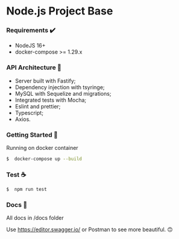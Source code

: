 # Node.js Project Base

### Requirements ✔️
- NodeJS 16+
- docker-compose >= 1.29.x

### API Architecture :100:
- Server built with Fastify;
- Dependency injection with tsyringe;
- MySQL with Sequelize and migrations;
- Integrated tests with Mocha;
- Eslint and prettier;
- Typescript;
- Axios.

### Getting Started 🚀

Running on docker container
```bash
$  docker-compose up --build
```

### Test ☕

```bash
$  npm run test
```

### Docs 📝

All docs in /docs folder

Use https://editor.swagger.io/ or Postman to see more beautiful. 🙃